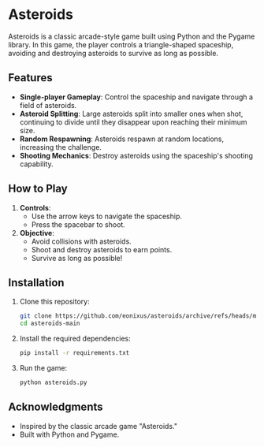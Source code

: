 # Asteroids

Asteroids is a classic arcade-style game built using Python and the Pygame library. In this game, the player controls a triangle-shaped spaceship, avoiding and destroying asteroids to survive as long as possible.

## Features

- **Single-player Gameplay**: Control the spaceship and navigate through a field of asteroids.
- **Asteroid Splitting**: Large asteroids split into smaller ones when shot, continuing to divide until they disappear upon reaching their minimum size.
- **Random Respawning**: Asteroids respawn at random locations, increasing the challenge.
- **Shooting Mechanics**: Destroy asteroids using the spaceship's shooting capability.

## How to Play

1. **Controls**:
   - Use the arrow keys to navigate the spaceship.
   - Press the spacebar to shoot.
2. **Objective**:
   - Avoid collisions with asteroids.
   - Shoot and destroy asteroids to earn points.
   - Survive as long as possible!

## Installation

1. Clone this repository:
   ```bash
   git clone https://github.com/eonixus/asteroids/archive/refs/heads/main.zip
   cd asteroids-main
   ```

2. Install the required dependencies:
   ```bash
   pip install -r requirements.txt
   ```

3. Run the game:
   ```bash
   python asteroids.py
   ```

## Acknowledgments
- Inspired by the classic arcade game "Asteroids."
- Built with Python and Pygame.